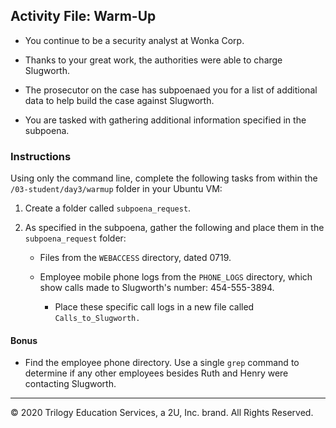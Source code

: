 ## Activity File: Warm-Up

- You continue to be a security analyst at Wonka Corp.

- Thanks to your great work, the authorities were able to charge Slugworth.
- The prosecutor on the case has subpoenaed you for a list of additional data to help build the case against Slugworth.
- You are tasked with gathering additional information specified in the subpoena.

### Instructions

Using only the command line, complete the following tasks from within the `/03-student/day3/warmup` folder in your Ubuntu VM:


 1.  Create a folder called `subpoena_request`. 

2.  As specified in the subpoena, gather the following and place them in the `subpoena_request` folder:
    - Files from the `WEBACCESS` directory, dated 0719.
    
    - Employee mobile phone logs from the `PHONE_LOGS` directory, which show calls made to Slugworth's number:  454-555-3894.
      - Place these specific call logs in a new file called `Calls_to_Slugworth.`

#### Bonus

  - Find the employee phone directory. Use a single `grep` command to determine if any other employees besides Ruth and Henry were contacting Slugworth. 

---
© 2020 Trilogy Education Services, a 2U, Inc. brand. All Rights Reserved.
